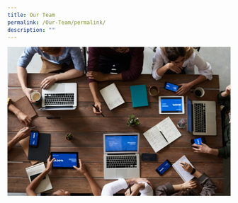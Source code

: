 ```yaml
---
title: Our Team
permalink: /Our-Team/permalink/
description: ""
---
```

![](/images/pexels-fauxels-3183150.jpg)